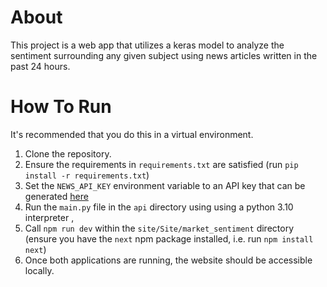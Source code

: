 # About

This project is a web app that utilizes a keras model to analyze the sentiment surrounding any given subject using news articles written in the past 24 hours.

# How To Run

It's recommended that you do this in a virtual environment.

1. Clone the repository.
2. Ensure the requirements in `requirements.txt` are satisfied (run `pip install -r requirements.txt`)
3. Set the `NEWS_API_KEY` environment variable to an API key that can be generated [here](https://newsapi.org/)
4. Run the `main.py` file in the `api` directory using using a python 3.10 interpreter , 
5. Call `npm run dev` within the `site/Site/market_sentiment` directory (ensure you have the `next` npm package installed, i.e. run `npm install next`)
6. Once both applications are running, the website should be accessible locally.
